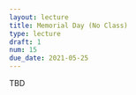 ```yaml
---
layout: lecture
title: Memorial Day (No Class)
type: lecture
draft: 1
num: 15
due_date: 2021-05-25
---
```


TBD

